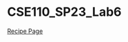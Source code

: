 # CSE110_SP23_Lab6

[Recipe Page](http://127.0.0.1:5500/index.html?imgSrc=data%3Aimage%2Fjpeg%3Bbase64%2C%2F9j%2F4AAQSkZJRgABAQAAAQABAAD%2F2wCEAAkGBwgHBgkIBwgKCgkLDRYPDQwMDRsUFRAWIB0iIiAdHx8kKDQsJCYxJx8fLT0tMTU3Ojo6Iys%2FRD84QzQ5OjcBCgoKDQwNGg8PGjclHyU3Nzc3Nzc3Nzc3Nzc3Nzc3Nzc3Nzc3Nzc3Nzc3Nzc3Nzc3Nzc3Nzc3Nzc3Nzc3Nzc3N%2F%2FAABEIAIIA6AMBIgACEQEDEQH%2FxAAcAAABBQEBAQAAAAAAAAAAAAAGAAIEBQcDAQj%2FxAA8EAACAQMCBAQDBgUEAQUBAAABAgMABBEFIQYSMUETIlFhMnGRBxRCgaHBI1Kx0fAzYnLh8RUkQ4KyFv%2FEABoBAAIDAQEAAAAAAAAAAAAAAAIDAQQFAAb%2FxAAkEQACAgIDAQACAgMAAAAAAAAAAQIRAyEEEjFBE1EyYSIjM%2F%2FaAAwDAQACEQMRAD8AGOIrgERWykjPnf8ALoPrVdw9CbrVTO3SBScH1%2FzNe6lL491ctnZT4an2X%2FvNWPCMATT5piMtLIfoK05sr8aHTFR34iu%2Fu%2BnMith5Tyj5d658Iw%2BHp0s5G8zkL8ht%2FWqbiu5MmoNDnywpy%2FnjJ%2Fai3T4lg062hUfDEufmRk%2FqaAsvSOqncA1ZpypHvjpXfStAurwCV8QwnOGYZJ%2BQom0zTLHTwv8AD8eQDeSYZz%2BXSq8%2BRGOvSOjYCtco0xjxIGHopINPkRmGXUoD3YYrUrK45n5FRFHblUCpp8xxIFb%2FAJAGlrPe6I%2FGY1cWkdxA8Myq8bjDA9CKGZOHryJjHYXfJbsesm7IO%2BPWt7vdB0i93ltFST%2BeHyH9KEde4RuLIGayc3MHUjHnGP61Lljn6iUnHwAbHh%2Bwto2DQLPI%2BzvMOYt%2Faod7wjZTEm2eW2z%2BFGyv0NEYxtTgN6d%2BOLQLsqtE0S30hpHjaSSSQAF3PTFWxGFHp61YaRpE%2BqTBIsKgOGdugo407hzT9PIYx%2BLMPxvQSyRguqCSb9AK20i%2FuE5orZ%2BU9Cx5c1zudLvoATLaTADqQuQPpWrARnbwUI%2BW9eckBzjKfI5pDzZU%2FEH0iY0V3PzrytT1Lhuw1AF2TMndkPK31oE17RJdKcNkvATgMRuPY0zHyIyfRqmDLHW0UxSpPDzt%2FwD0TqB0tAR8y3%2FVcT3FP0WQ22tSXLL5FhVSewyzf2qeQkoEQWzULRPCtYkIweXJHvXXvVIuuxFEPlI%2BdOTWRJJ5WHL%2FAC%2BtVVJJDGmXWNq86HFRUvYuTmJx7Ul1G3L8vOM0VkUyZmqi%2FkTxpXz8C7irC5fFu7qQQFzkULavctb6c5J%2FiTHH1oJ26SJX7A%2B4fwrhLjopflcf7SakXK%2BJBzDd181cp08RChGzAqf710s5C8Yz1AwfnWpHVFeceyaIRyV3YYpU4r4bvGNuVvp6V7VlGHKPWTQEXErG3zn48sfmdzRnoSGLRbNVG5jD%2FXf96BblsQsP9u1aJZgJawKBskC%2F0pEj0DVRVAJqaPNqEzMRmWVuX8zWqaFaLLdDnHliUbds42FZPbTL44EuWRZObOd62nh2Ii1Ew3DnIPqOlV%2BRKoaD%2BhFFIUUb52xSaZApeRgqjqScVxAIFU3FMN5c6a0NkF8TIbDdGwelZyCCyww%2FLLEysp7qc12i1O0muWto7mNp16oDvQnwraXunWDSTyL40rZ8JB5U29e9RNC0O%2Fj4mN%2FPO33YO0iRhceY%2B%2Fp7U1UgWaDmnjDDlPQ%2FX61xBzXqtjeufhwDcaaX9zvFuY0CxzE83KNg3%2FdDiDmcDOMnrR7xS73elTw%2BA3MjAqce%2FwD5oEhZRMnNuoYZ7d6sYsjeN%2F0Q1tB3o9sPu6LbcqrGoYbd673HEVhaahBp9%2FdJHdzEBEwcb9MntntXLTsrb4hJUYwcUMz8JifiL%2F1SeSVl5w5jzsWHQ5649qrRf1hsK%2BI9TuNO0e7ubKIS3EUZZEO%2F547%2FACqp%2Bz7VtX1XSZptZQ86yYicxiPmGMnbA2Bq5d4j5iPN8%2F606K6PK26hQNlxjFF2RBPV2D5zUXW7SO%2FtGikGRIMH5%2Btcxdc%2BwOKlr%2FEjZM742NBNdo6JWjJ7iB7ad4pM8ykgg%2B1R7fiLSrSOe0nkXxeciUMcbjpRFxVAE1AOOkkYJ27%2FAOYoan060nfnmt4nb1KA1ZcPz4kBfSRU32uaUn%2BncyEdlV6udFElxbJeWV1IR15Cc01bG2VCiwRhCMFeUb1R2013wtqDKiyTadKxKEAnk9R%2BtVsnHcFa2GsnZ0w9h1O6njEccZD%2FAImIximPb3Hxm9JcbhVG1DT8R6jepyaXYkZ%2F%2BaXKqtVFvruqaVfcupqRzHyvzeVvkaR1yVdBXG6NQ0%2FWFa28JpASw5SveqriWbmuYYl%2BFBnHzqNo99p15ItwjIko7GuWqSiXUZWDcy5xmn8W55N%2FAcipaIj1zt2xNKg%2F5fWnv0pkPluS3%2B3961BAy62uQ2MB0%2FUUq8v3YvASBy8xAOemf%2FFKnQejJ5UGsmjPbg5RvXlrSInAtY2A8pgX%2BlZs%2B6Z9qLobo3Wl2EcLMWMKK4XrtgGlM2ZeAoqGMcz7b7V9B6Qscen2yxjYRKK%2BetTYi%2FnijVgqOyBX6gjbf9a3DhLVYdR06Foj0UAj0qlyXaDW9hHtXnKpNMzThVQI951iZTyEgdhU9bqHAIXlz2qAAG2xvXTw8AZqbILCO4V%2Bldl3GR0NVIyOlSrR3BUB%2B%2B4NEpEUQ%2BNnxw9cKshjLYClTuCSN6zifyQN4QJZFyB643FFX2j3DCOytUb%2FAFbheYew8x%2FpQ3jJx02qzhjaYEnTDLh%2B9Wa0ieNhyOoOanPKxbA6e1Z3wtfvp99NYzc3JG2U7%2BQ9P7VottKsi4ON6pu06HV9OZWvCgPUVIMYHem8o9a4gaqc3QgGpVq3hNl2OPrUVgB0NczccgxnaiTo6io40iCtCy9ASv1AIoX70W8Tn71pzOmC0ZUnHttQjgk8w6elWuPL%2FBoXkVM6KAN6bgE43rvaW015OsMCedunoB6mjbRuGrS3jWabE0n8zjyj5CjyZVDzYChYDW1pdXLhYLeSU%2F7FJqY3COp3kTR3FjGYm6rJIu%2F5VpcaxRryqwA9FGBTwYu6E%2FnVZ5cj8QfSP0xa44Av7GTnhS7jhzkpEwkH6biupTwvIylSu2D%2FAN1sLoDvC5BHY1W31pDec0V7bRyBvxEb%2FWojmeJ20E1apMyxjXmByFs4IyKt%2BI9EbSpw8RL2r55WPVT6GqS7YRWEzHrjar%2BOcZq4i2qIly7qsXOTjxlANKqwTtKbaN2yDMDilVmKpGfyv5gzJkDA7daJuDwskIZfiRiHz27ih25DJNMMDc5H51b8IXIh1CS2cnlmTy%2F8hSWaKfaNkXiy1Nvq8rYwsv8AEB9fX9R%2BtHX2UOG0qbOxjmKj5df3of40t%2FEsYLnGWR%2BQ%2FI%2F4KsfsyLjT7x1PlWfGPyFVOTqIcNmoeIB0IpySq22aoZ7%2BMxHxJBEB1ah1uKre01JYIrkyIT5i%2FSqCkmw6o0RWwdjT2n2wTVTbalDPGGVxjHUVC1nWks7Z351BxtvRXRFBB94X1FdopBzcyncVj1vxyXuXWaYqA3lwaI9O41twP4zjH8x6VHagutkrjC7M3EEXOw5I4mIX0JwM%2FwBapbrULS1YCe5jjJ6czbmhvj3Xo9T1eNrCZjGkeGKHG5%2FwUKySFiWkYk9yzVewSqAjJG5B%2Fd3tqHg1C2nSQwyeFIAfiVuoHy6%2Fka0XS7pHtUfnBGBvWDxaRqs6CWDS9RdSuQ6WkhGPmB0o8stbhsNFtzf)